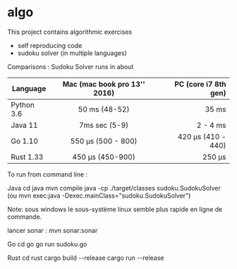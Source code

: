 # algo
This project contains algorithmic exercises
* self reproducing code
* sudoku solver (in multiple languages)

Comparisons : Sudoku Solver runs in about

| Language      | Mac (mac book pro 13'' 2016) | PC (core i7 8th gen) |
| ------------- |:-------------:| -----:|
| Python 3.6    | 50 ms (48-52) | 35 ms |
| Java 11       | 7ms sec (5-9)  | 2 - 4 ms  |
| Go 1.10       | 550  µs (500 - 800)| 420 µs (410 - 440)|
| Rust 1.33     | 450 µs (450-900) | 250 µs |


 To run from command line : 

 Java
 cd java
 mvn compile
 java -cp ./target/classes sudoku.SudokuSolver
(ou mvn exec:java -Dexec.mainClass="sudoku.SudokuSolver")

Note: sous windows le sous-système linux semble plus rapide en ligne de commande.

lancer sonar : mvn sonar:sonar

Go
cd go
go run sudoku.go

Rust
cd rust
cargo build --release
cargo run --release